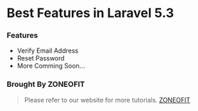 # Best Features in Laravel 5.3

### Features

- Verify Email Address
- Reset Password
- More Comming Soon...

### Brought By ZONEOFIT
> Please refer to our website for more tutorials. [ZONEOFIT](http://www.zoneofit.com)
